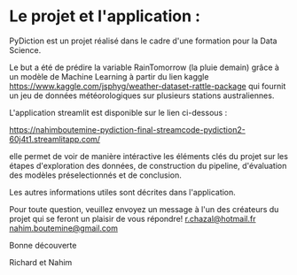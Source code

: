 # Le projet et l'application : 
PyDiction est un projet réalisé dans le cadre d'une formation pour la Data Science.

Le but a été de prédire la variable RainTomorrow (la pluie demain) grâce à un modèle de Machine Learning à partir du lien kaggle https://www.kaggle.com/jsphyg/weather-dataset-rattle-package qui fournit un jeu de données météorologiques sur plusieurs stations australiennes.

L'application streamlit est disponible sur le lien ci-dessous : 

https://nahimboutemine-pydiction-final-streamcode-pydiction2-60j4t1.streamlitapp.com/ 

elle  permet de voir de manière intéractive les éléments clés du projet sur les étapes d'exploration des données, de construction du pipeline, d'évaluation des modèles préselectionnés et de conclusion.

Les autres informations utiles sont décrites dans l'application.

Pour toute question, veuillez envoyez un message à l'un des créateurs du projet qui se feront un plaisir de vous répondre!
r.chazal@hotmail.fr
nahim.boutemine@gmail.com

Bonne découverte

Richard et Nahim
